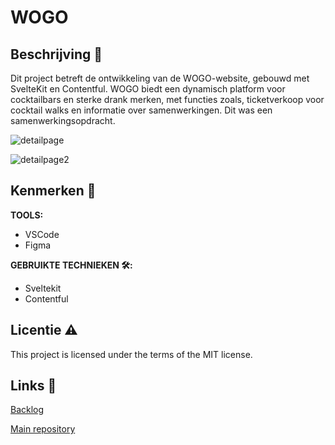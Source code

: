 # WOGO

## Beschrijving 📄
Dit project betreft de ontwikkeling van de WOGO-website, gebouwd met SvelteKit en Contentful. WOGO biedt een dynamisch platform voor cocktailbars en sterke drank merken, met functies zoals, ticketverkoop voor cocktail walks en informatie over samenwerkingen. Dit was een samenwerkingsopdracht. 

![detailpage](https://github.com/sannevanseeventer/wogo/assets/112857444/bef34906-9734-42a2-ba87-1d9266f9721a)

![detailpage2](https://github.com/sannevanseeventer/wogo/assets/112857444/0360856f-f564-4446-a658-09055efe0108)

## Kenmerken 🧰

**TOOLS:**
* VSCode
* Figma
  
**GEBRUIKTE TECHNIEKEN 🛠️:**
* Sveltekit
* Contentful
  
## Licentie ⚠️
This project is licensed under the terms of the MIT license.

## Links 🔗

[Backlog](https://github.com/orgs/fdnd-agency/projects/29/views/1)

[Main repository](https://github.com/mcphendriks/wogo)
